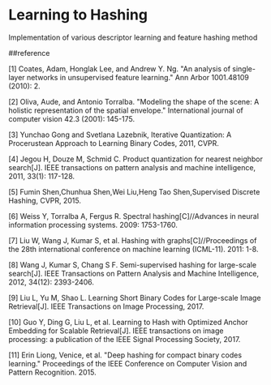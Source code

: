 # Learning to Hashing
Implementation of various descriptor learning and feature hashing method

##reference

[1] Coates, Adam, Honglak Lee, and Andrew Y. Ng. "An analysis of single-layer networks in unsupervised feature learning." Ann Arbor 1001.48109 (2010): 2.

[2] Oliva, Aude, and Antonio Torralba. "Modeling the shape of the scene: A holistic representation of the spatial envelope." International journal of computer vision 42.3 (2001): 145-175. 

[3] Yunchao Gong and Svetlana Lazebnik, Iterative Quantization: A Procerustean Approach to Learning Binary Codes, 2011, CVPR.

[4] Jegou H, Douze M, Schmid C. Product quantization for nearest neighbor search[J]. IEEE transactions on pattern analysis and machine intelligence, 2011, 33(1): 117-128.

[5] Fumin Shen,Chunhua Shen,Wei Liu,Heng Tao Shen,Supervised Discrete Hashing, CVPR, 2015. 

[6] Weiss Y, Torralba A, Fergus R. Spectral hashing[C]//Advances in neural information processing systems. 2009: 1753-1760.

[7] Liu W, Wang J, Kumar S, et al. Hashing with graphs[C]//Proceedings of the 28th international conference on machine learning (ICML-11). 2011: 1-8.

[8] Wang J, Kumar S, Chang S F. Semi-supervised hashing for large-scale search[J]. IEEE Transactions on Pattern Analysis and Machine Intelligence, 2012, 34(12): 2393-2406.

[9] Liu L, Yu M, Shao L. Learning Short Binary Codes for Large-scale Image Retrieval[J]. IEEE Transactions on Image Processing, 2017.

[10] Guo Y, Ding G, Liu L, et al. Learning to Hash with Optimized Anchor Embedding for Scalable Retrieval[J]. IEEE transactions on image processing: a publication of the IEEE Signal Processing Society, 2017.

[11] Erin Liong, Venice, et al. "Deep hashing for compact binary codes learning." Proceedings of the IEEE Conference on Computer Vision and Pattern Recognition. 2015.



